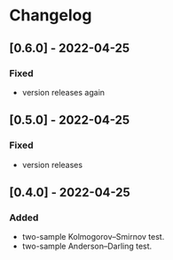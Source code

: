 # Changelog


## [0.6.0] - 2022-04-25
### Fixed
- version releases again

## [0.5.0] - 2022-04-25
### Fixed
- version releases

## [0.4.0] - 2022-04-25
### Added
- two-sample Kolmogorov–Smirnov test.
- two-sample Anderson–Darling test.
